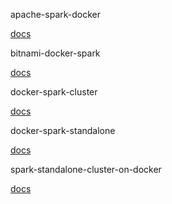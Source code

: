apache-spark-docker

[docs](apache-spark-docker/README.md)

bitnami-docker-spark

[docs](bitnami-docker-spark/README.md)

docker-spark-cluster

[docs](docker-spark-cluster/README.md)

docker-spark-standalone

[docs](docker-spark-standalone/README.md)

spark-standalone-cluster-on-docker

[docs](spark-standalone-cluster-on-docker/README.md)